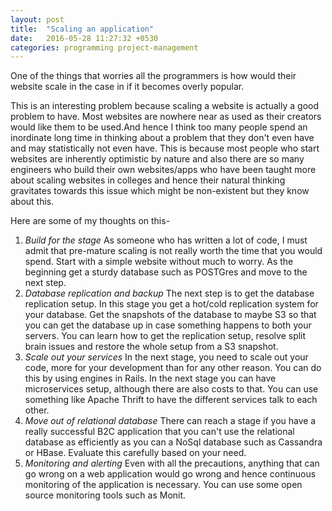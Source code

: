 ```yaml
---
layout: post
title:  "Scaling an application"
date:   2016-05-28 11:27:32 +0530
categories: programming project-management
---
```

One of the things that worries all the programmers is how would their website scale in the case in if it becomes overly popular.

This is an interesting problem because scaling a website is actually a good problem to have. Most websites are nowhere near as used as their creators would like them to be used.And hence I think too many people spend an inordinate long time in thinking about a problem that they don't even have and may statistically not even have. This is because most people who start websites are inherently optimistic by nature and also there are so many engineers who build their own websites/apps who have been taught more about scaling websites in colleges and hence their natural thinking gravitates towards this issue which might be non-existent but they know about this.

Here are some of my thoughts on this-

<ol>
<li>
<em>Build for the stage </em> As someone who has written a lot of code, I must admit that pre-mature scaling is not really worth the time that you would spend. Start with a simple website without much to worry. As the beginning get a sturdy database such as POSTGres and move to the next step.
</li>

<li>
<em>Database replication and backup </em> The next step is to get the database replication setup. In this stage you get a hot/cold replication system for your database. Get the snapshots of the database to maybe S3 so that you can get the database up in case something happens to both your servers. You can learn how to get the replication setup, resolve split brain issues and restore the whole setup from a S3 snapshot.
</li>

<li>
<em>Scale out your services </em> In the next stage, you need to scale out your code, more for your development than for any other reason. You can do this by using engines in Rails. In the next stage you can have microservices setup, although there are also costs to that. You can use something like Apache Thrift to have the different services talk to each other.
</li>

<li> <em> Move out of relational database </em> There can reach a stage if you have a really successful B2C application that you can't use the relational database as efficiently as you can a NoSql database such as Cassandra or HBase. Evaluate this carefully based on your need.
</li>

<li> <em> Monitoring and alerting </em> Even with all the precautions, anything that can go wrong on a web application would go wrong and hence continuous monitoring of the application is necessary. You can use some open source monitoring tools such as Monit.
</li>
</ol>
